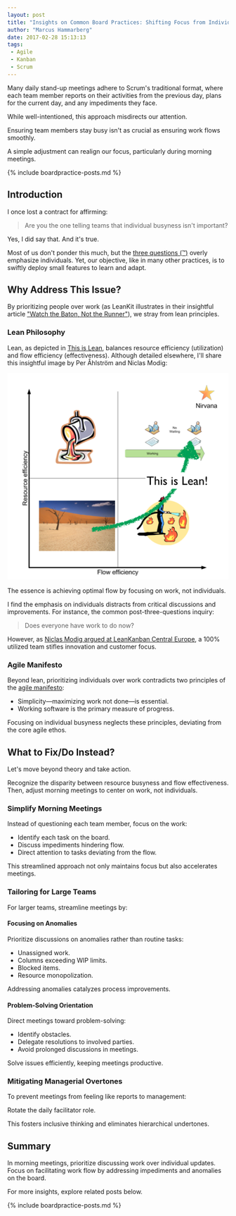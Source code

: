```yaml
---
layout: post
title: "Insights on Common Board Practices: Shifting Focus from Individuals to Work in Kanban"
author: "Marcus Hammarberg"
date: 2017-02-28 15:13:13
tags:
 - Agile
 - Kanban
 - Scrum
---
```


Many daily stand-up meetings adhere to Scrum's traditional format, where each team member reports on their activities from the previous day, plans for the current day, and any impediments they face.

While well-intentioned, this approach misdirects our attention.

Ensuring team members stay busy isn't as crucial as ensuring work flows smoothly.

A simple adjustment can realign our focus, particularly during morning meetings.

{% include boardpractice-posts.md %}

<!-- excerpt-end -->

## Introduction

I once lost a contract for affirming:

> Are you the one telling teams that individual busyness isn't important?

Yes, I did say that. And it's true.

Most of us don't ponder this much, but the [three questions (™)](https://www.agilealliance.org/glossary/three-qs/) overly emphasize individuals. Yet, our objective, like in many other practices, is to swiftly deploy small features to learn and adapt.

## Why Address This Issue?

By prioritizing people over work (as LeanKit illustrates in their insightful article ["Watch the Baton, Not the Runner"](https://leankit.com/blog/2015/05/business-flow-watch-baton-not-runner/)), we stray from lean principles.

### Lean Philosophy

Lean, as depicted in [This is Lean](http://www.thisislean.com/), balances resource efficiency (utilization) and flow efficiency (effectiveness). Although detailed elsewhere, I'll share this insightful image by Per Åhlström and Niclas Modig:

![This is Lean](/img/thisIsLean.png)

The essence is achieving optimal flow by focusing on work, not individuals.

I find the emphasis on individuals distracts from critical discussions and improvements. For instance, the common post-three-questions inquiry:

> Does everyone have work to do now?

However, as [Niclas Modig argued at LeanKanban Central Europe](https://www.lkce16.eu/speakers/niklas-modig/), a 100% utilized team stifles innovation and customer focus.

### Agile Manifesto

Beyond lean, prioritizing individuals over work contradicts two principles of the [agile manifesto](http://agilemanifesto.org/principles.html):

* Simplicity—maximizing work not done—is essential.
* Working software is the primary measure of progress.

Focusing on individual busyness neglects these principles, deviating from the core agile ethos.

## What to Fix/Do Instead?

Let's move beyond theory and take action.

Recognize the disparity between resource busyness and flow effectiveness. Then, adjust morning meetings to center on work, not individuals.

### Simplify Morning Meetings

Instead of questioning each team member, focus on the work:

* Identify each task on the board.
* Discuss impediments hindering flow.
* Direct attention to tasks deviating from the flow.

This streamlined approach not only maintains focus but also accelerates meetings.

### Tailoring for Large Teams

For larger teams, streamline meetings by:

#### Focusing on Anomalies

Prioritize discussions on anomalies rather than routine tasks:

* Unassigned work.
* Columns exceeding WIP limits.
* Blocked items.
* Resource monopolization.

Addressing anomalies catalyzes process improvements.

#### Problem-Solving Orientation

Direct meetings toward problem-solving:

* Identify obstacles.
* Delegate resolutions to involved parties.
* Avoid prolonged discussions in meetings.

Solve issues efficiently, keeping meetings productive.

### Mitigating Managerial Overtones

To prevent meetings from feeling like reports to management:

Rotate the daily facilitator role.

This fosters inclusive thinking and eliminates hierarchical undertones.

## Summary

In morning meetings, prioritize discussing work over individual updates. Focus on facilitating work flow by addressing impediments and anomalies on the board.

For more insights, explore related posts below.

{% include boardpractice-posts.md %}
